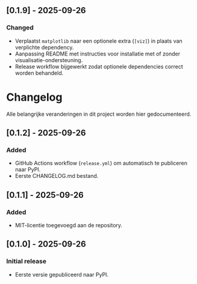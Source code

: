 ## [0.1.9] - 2025-09-26
### Changed
- Verplaatst `matplotlib` naar een optionele extra (`[viz]`) in plaats van verplichte dependency.
- Aanpassing README met instructies voor installatie met of zonder visualisatie-ondersteuning.
- Release workflow bijgewerkt zodat optionele dependencies correct worden behandeld.


# Changelog

Alle belangrijke veranderingen in dit project worden hier gedocumenteerd.

## [0.1.2] - 2025-09-26
### Added
- GitHub Actions workflow (`release.yml`) om automatisch te publiceren naar PyPI.
- Eerste CHANGELOG.md bestand.

## [0.1.1] - 2025-09-26
### Added
- MIT-licentie toegevoegd aan de repository.

## [0.1.0] - 2025-09-26
### Initial release
- Eerste versie gepubliceerd naar PyPI.
